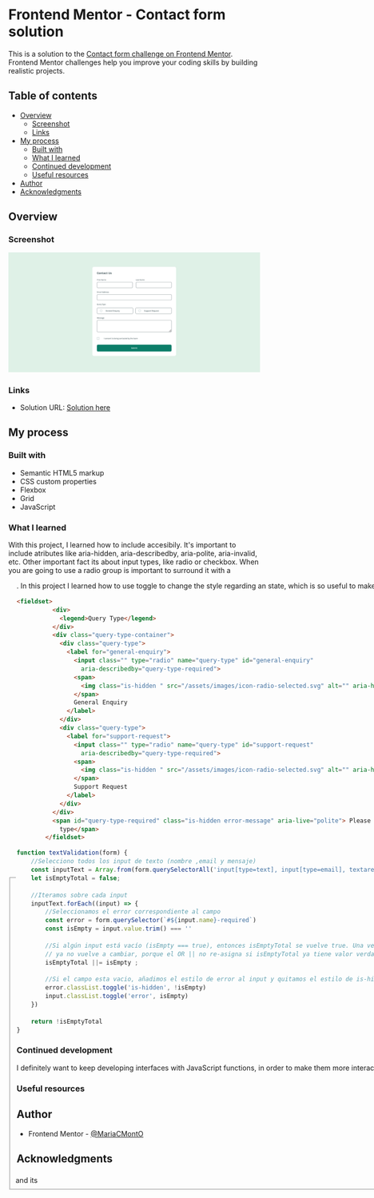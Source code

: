 # Frontend Mentor - Contact form solution

This is a solution to the [Contact form challenge on Frontend Mentor](https://www.frontendmentor.io/challenges/contact-form--G-hYlqKJj). Frontend Mentor challenges help you improve your coding skills by building realistic projects. 

## Table of contents

- [Overview](#overview)
  - [Screenshot](#screenshot)
  - [Links](#links)
- [My process](#my-process)
  - [Built with](#built-with)
  - [What I learned](#what-i-learned)
  - [Continued development](#continued-development)
  - [Useful resources](#useful-resources)
- [Author](#author)
- [Acknowledgments](#acknowledgments)

## Overview

### Screenshot

![](./image.png)


### Links

- Solution URL: [Solution here](https://github.com/MariaCMontO/contact-form-cmo)

## My process

### Built with

- Semantic HTML5 markup
- CSS custom properties
- Flexbox
- Grid
- JavaScript

### What I learned

With this project, I learned how to include accesibily. It's important to include atributes like aria-hidden, aria-describedby, aria-polite, aria-invalid, etc. Other important fact its about input types, like radio or checkbox. When you are going to use a radio group is important to surround it with a <fieldset> and its <legend>. In this project I learned how to use toggle to change the style regarding an state, which is so useful to make thing easier.

```html
<fieldset>
          <div>
            <legend>Query Type</legend>
          </div>
          <div class="query-type-container">
            <div class="query-type">
              <label for="general-enquiry">
                <input class="" type="radio" name="query-type" id="general-enquiry"
                  aria-describedby="query-type-required">
                <span>
                  <img class="is-hidden " src="/assets/images/icon-radio-selected.svg" alt="" aria-hidden="true">
                </span>
                General Enquiry
              </label>
            </div>
            <div class="query-type">
              <label for="support-request">
                <input class="" type="radio" name="query-type" id="support-request"
                  aria-describedby="query-type-required">
                <span>
                  <img class="is-hidden " src="/assets/images/icon-radio-selected.svg" alt="" aria-hidden="true">
                </span>
                Support Request
              </label>
            </div>
          </div>
          <span id="query-type-required" class="is-hidden error-message" aria-live="polite"> Please select a query
            type</span>
        </fieldset>

```
```js
function textValidation(form) {
    //Selecciono todos los input de texto (nombre ,email y mensaje)
    const inputText = Array.from(form.querySelectorAll('input[type=text], input[type=email], textarea'))
    let isEmptyTotal = false;

    //Iteramos sobre cada input
    inputText.forEach((input) => {
        //Seleccionamos el error correspondiente al campo
        const error = form.querySelector(`#${input.name}-required`)
        const isEmpty = input.value.trim() === ''

        //Si algún input está vacío (isEmpty === true), entonces isEmptyTotal se vuelve true. Una vez que es true,
        // ya no vuelve a cambiar, porque el OR || no re-asigna si isEmptyTotal ya tiene valor verdadero.
        isEmptyTotal ||= isEmpty ;

        //Si el campo esta vacio, añadimos el estilo de error al input y quitamos el estilo de is-hidden del error.
        error.classList.toggle('is-hidden', !isEmpty)
        input.classList.toggle('error', isEmpty)
    })

    return !isEmptyTotal
}
```

### Continued development

I definitely want to keep developing interfaces with JavaScript functions, in order to make them more interactive.

### Useful resources

## Author

- Frontend Mentor - [@MariaCMontO](https://github.com/MariaCMontO)


## Acknowledgments
